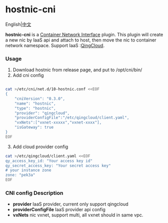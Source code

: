 # hostnic-cni

English|[中文](README_zh.md)

**hostnic-cni** is a [Container Network Interface](https://github.com/containernetworking/cni) plugin. This plugin will create a new nic by IaaS api and attach to host, then move the nic to container network namespace. Support IaaS :[QingCloud](http://qingcloud.com).



### Usage

1. Download hostnic from release page, and put to /opt/cni/bin/
2. Add cni config

```bash

cat >/etc/cni/net.d/10-hostnic.conf <<EOF
{
    "cniVersion": "0.3.0",
    "name": "hostnic",
    "type": "hostnic",
    "provider": "qingcloud",
    "providerConfigFile":"/etc/qingcloud/client.yaml",
    "vxNets":["vxnet-xxxxx","vxnet-xxxx"],
    "isGateway": true
}
EOF
```
3. Add cloud provider config

```bash
cat >/etc/qingcloud/client.yaml <<EOF
qy_access_key_id: "Your access key id"
qy_secret_access_key: "Your secret access key"
# your instance zone
zone: "pek3a"
EOF
```
### CNI config Description 
* **provider** IaaS provider, current only support qingcloud
* **providerConfigFile** IaaS provider api config
* **vxNets** nic vxnet, support multi, all vxnet should in same vpc.

